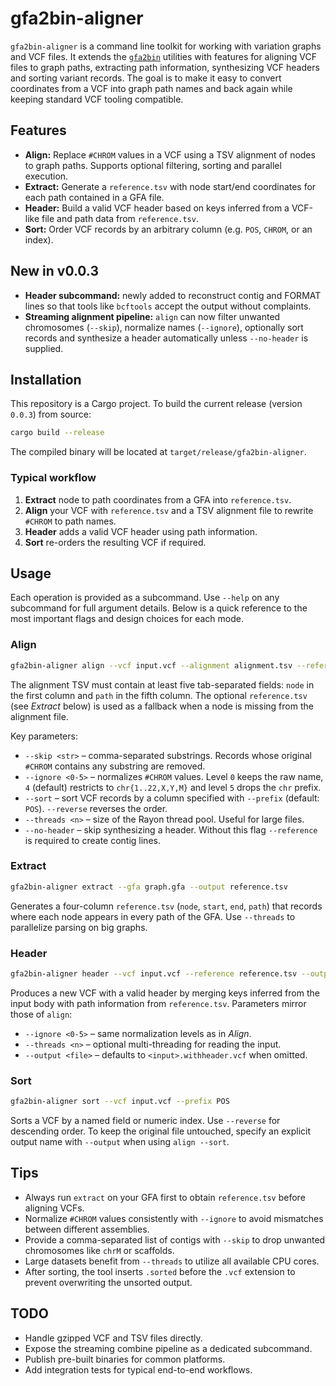 # gfa2bin-aligner

`gfa2bin-aligner` is a command line toolkit for working with variation graphs and VCF files. It extends the [`gfa2bin`](https://github.com/MoinSebi/gfa2bin) utilities with features for aligning VCF files to graph paths, extracting path information, synthesizing VCF headers and sorting variant records. The goal is to make it easy to convert coordinates from a VCF into graph path names and back again while keeping standard VCF tooling compatible.

## Features

- **Align:** Replace `#CHROM` values in a VCF using a TSV alignment of nodes to graph paths. Supports optional filtering, sorting and parallel execution.
- **Extract:** Generate a `reference.tsv` with node start/end coordinates for each path contained in a GFA file.
- **Header:** Build a valid VCF header based on keys inferred from a VCF-like file and path data from `reference.tsv`.
- **Sort:** Order VCF records by an arbitrary column (e.g. `POS`, `CHROM`, or an index).

## New in v0.0.3

- **Header subcommand:** newly added to reconstruct contig and FORMAT lines so that tools like `bcftools` accept the output without complaints.
- **Streaming alignment pipeline:** `align` can now filter unwanted chromosomes (`--skip`), normalize names (`--ignore`), optionally sort records and synthesize a header automatically unless `--no-header` is supplied.

## Installation

This repository is a Cargo project. To build the current release (version `0.0.3`) from source:

```bash
cargo build --release
```

The compiled binary will be located at `target/release/gfa2bin-aligner`.

### Typical workflow

1. **Extract** node to path coordinates from a GFA into `reference.tsv`.
2. **Align** your VCF with `reference.tsv` and a TSV alignment file to rewrite `#CHROM` to path names.
3. **Header** adds a valid VCF header using path information.
4. **Sort** re-orders the resulting VCF if required.

## Usage

Each operation is provided as a subcommand. Use `--help` on any subcommand for full argument details. Below is a quick reference to the most important flags and design choices for each mode.

### Align

```bash
gfa2bin-aligner align --vcf input.vcf --alignment alignment.tsv --reference reference.tsv
```

The alignment TSV must contain at least five tab-separated fields: `node` in the first column and `path` in the fifth column. The optional `reference.tsv` (see *Extract* below) is used as a fallback when a node is missing from the alignment file.

Key parameters:

- `--skip <str>` – comma-separated substrings. Records whose original `#CHROM` contains any substring are removed.
- `--ignore <0-5>` – normalizes `#CHROM` values. Level `0` keeps the raw name, `4` (default) restricts to `chr{1..22,X,Y,M}` and level `5` drops the `chr` prefix.
- `--sort` – sort VCF records by a column specified with `--prefix` (default: `POS`). `--reverse` reverses the order.
- `--threads <n>` – size of the Rayon thread pool. Useful for large files.
- `--no-header` – skip synthesizing a header. Without this flag `--reference` is required to create contig lines.

### Extract

```bash
gfa2bin-aligner extract --gfa graph.gfa --output reference.tsv
```

Generates a four-column `reference.tsv` (`node`, `start`, `end`, `path`) that records where each node appears in every path of the GFA. Use `--threads` to parallelize parsing on big graphs.

### Header

```bash
gfa2bin-aligner header --vcf input.vcf --reference reference.tsv --output output.vcf
```

Produces a new VCF with a valid header by merging keys inferred from the input body with path information from `reference.tsv`. Parameters mirror those of `align`:

- `--ignore <0-5>` – same normalization levels as in *Align*.
- `--threads <n>` – optional multi-threading for reading the input.
- `--output <file>` – defaults to `<input>.withheader.vcf` when omitted.

### Sort

```bash
gfa2bin-aligner sort --vcf input.vcf --prefix POS
```

Sorts a VCF by a named field or numeric index. Use `--reverse` for descending order. To keep the original file untouched, specify an explicit output name with `--output` when using `align --sort`.

## Tips

- Always run `extract` on your GFA first to obtain `reference.tsv` before aligning VCFs.
- Normalize `#CHROM` values consistently with `--ignore` to avoid mismatches between different assemblies.
- Provide a comma-separated list of contigs with `--skip` to drop unwanted chromosomes like `chrM` or scaffolds.
- Large datasets benefit from `--threads` to utilize all available CPU cores.
- After sorting, the tool inserts `.sorted` before the `.vcf` extension to prevent overwriting the unsorted output.

## TODO

- Handle gzipped VCF and TSV files directly.
- Expose the streaming combine pipeline as a dedicated subcommand.
- Publish pre-built binaries for common platforms.
- Add integration tests for typical end-to-end workflows.

